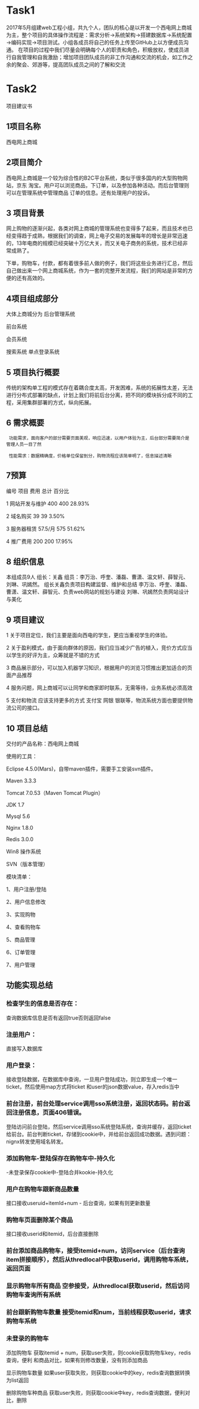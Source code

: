 # Task1
   
2017年5月组建web工程小组，共九个人，团队的核心是以开发一个西电网上商城为主，整个项目的具体操作流程是：需求分析→系统架构→搭建数据库→系统配置→编码实现→项目测试。小组各成员将自己的任务上传至GitHub上以方便成员沟通。
在项目的过程中我们尽量会明确每个人的职责和角色，积极放权，使成员进行自我管理和自我激励；增加项目团队成员的非工作沟通和交流的机会，如工作之余的聚会、郊游等，提高团队成员之间的了解和交流

 # Task2
     
  项目建议书
## 1项目名称
西电网上商城
## 2项目简介
西电网上商城是一个较为综合性的B2C平台系统，类似于很多国内的大型购物网站，京东 淘宝。用户可以浏览商品，下订单，以及参加各种活动。而后台管理则可以在管理系统中管理商品 订单的信息。还有处理用户的投诉。
## 3 项目背景
  网上购物的逐渐兴起，各类对网上商城的管理系统也变得多了起来，而且技术也已经变得趋于成熟，根据我们的调查，网上电子交易的发展每年的增长是非常迅速的，13年电商的规模已经突破十万亿大关，而又关电子商务的系统，技术已经非常成熟了。

下单，购物车，付款，都有着很多前人做的例子，我们将这些业务进行汇总，然后自己做出来一个网上商城系统，作为一套的完整开发流程，我们的网站是非常的方便的还有高效的。
## 4项目组成部分
   大体上商城分为
后台管理系统

前台系统

会员系统

搜索系统
单点登录系统

## 5 项目执行概要
   传统的架构单工程的模式存在着耦合度太高，开发困难，系统的拓展性太差，无法进行分布式部署的缺点，计划上我们将前后台分离，把不同的模块拆分成不同的工程，采用集群部署的方式，纵向拓展。
##  6 需求概要
     功能需求，面向客户的部分需要页面美观，响应迅速，以用户体验为主，后台部分需要简介是管理人员一目了然
     
     性能需求：数据精确度，价格单位保留到分，购物流程应该简单明了，信息描述清晰
## 7预算
编号	项目	费用	总计	百分比

1	网站开发与维护	400	  400	28.93%

2	域名购买	39	 39	 3.50%

3	服务器租赁	57.5/月	 575	  51.62%

4	推广费用	200	 200	17.95%

## 8 组织信息
本组成员9人 组长：关鑫  组员：李万治、呼奎、潘磊、曹潇、温文轩、薛智元、刘琳、巩嫣然。
    组长关鑫负责项目构建监督、维护和总结 李万治、呼奎、潘磊、曹潇、温文轩、薛智元、负责web网站的规划与建设 刘琳、巩嫣然负责网站设计与美化

## 9 项目建议
  
  1 关于项目定位，我们主要是面向西电的学生，更应当重视学生的体验。
  
  2 关于盈利模式，由于面向群体的原因，我们应当减少广告的植入，竞价方式应当以学生的好评为主，众筹就是不错的方式
  
  3 商品展示部分，可以加入机器学习知识，根据用户的浏览习惯推出更加适合的页面产品推荐
  
  4 服务问题，网上商城可以让同学和商家即时联系，无需等待，业务系统必须高效
  
  5 支付和物流 应该支持更多的方式 支付宝 网银 银联等，物流系统方面也要提供物流公司的接口。
## 10 项目总结

交付的产品名称：西电网上商城

使用的工具：

Eclipse 4.5.0(Mars)，自带maven插件，需要手工安装svn插件。

Maven 3.3.3

Tomcat 7.0.53（Maven Tomcat Plugin）

JDK 1.7

Mysql 5.6

Nginx 1.8.0

Redis 3.0.0

Win8 操作系统

SVN（版本管理）

模块清单：

1、用户注册/登陆 

2、用户信息修改 

3、实现购物 

4、查看购物车 

5、商品管理  

6、订单管理

7、用户管理 

## 功能实现总结

### 检查学生的信息是否存在：

查询数据库信息是否有返回true否则返回false
### 注册用户：

直接写入数据库

### 用户登录：

接收登陆数据，在数据库中查询，一旦用户登陆成功，则立即生成一个唯一ticket，然后使用map方式将ticket 和user的json数据value，存入redis当中

### 前台注册，前台处理service调用sso系统注册，返回状态码。前台返回注册信息，页面406错误。

登陆访问前台登陆，然后service调用sso系统登陆系统，查询并缓存，返回ticket给前台。前台判断ticket，存储到cookie中，并给前台返回成功数据。遇到问题：nignx转发使用域名转发。

### 添加购物车-登陆保存在购物车中-持久化
 
 -未登录保存cookie中-登陆合并kookie-持久化

### 用户在购物车跟新商品数量

接口接收useruid+itemId+num - 后台查询，如果有则更新数量

### 购物车页面删除某个商品

接口接收userid和itemid，后台直接删除

### 前台添加商品购物车，接受itemid+num，访问service（后台查询item拼接顺序），然后从thredlocal中获取userid，调用购物车系统，返回页面

### 显示购物车所有商品 空参接受，从thredlocal获取userid，然后访问 购物车查询所有系统

### 前台跟新购物车数量 接受itemid和num，当前线程获取userid，请求 购物车系统

### 未登录的购物车

添加购物车 获取itemid + num，获取user失败，则cookie获取购物车key，redis查询，便利 和商品对比，如果有则修改数量，没有则添加商品

显示购物车数量 如果user获取失败，则获取cookie中的key，redis查询数据转换为list返回

删除购物车种商品 获取user失败，则获取cookie中key，redis查询数据，便利对比，删除


